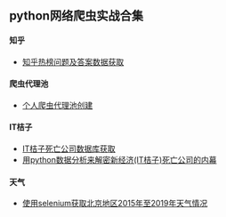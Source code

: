 ## python网络爬虫实战合集
#### 知乎
- [知乎热榜问题及答案数据获取](https://www.shanyonggang.cn/article_detail/65/ "知乎热榜问题及答案数据获取")

#### 爬虫代理池
- [个人爬虫代理池创建](https://www.shanyonggang.cn/article_detail/66/ "个人爬虫代理池创建")

#### IT桔子
- [IT桔子死亡公司数据库获取](https://www.shanyonggang.cn/article_detail/67/ "IT桔子死亡公司数据库获取")
- [用python数据分析来解密新经济(IT桔子)死亡公司的内幕](https://www.shanyonggang.cn/article_detail/69/ "用python数据分析来解密新经济(IT桔子)死亡公司的内幕")

#### 天气
- [使用selenium获取北京地区2015年至2019年天气情况](https://github.com/ShanYonggang/spider_list/blob/master/weather_spider_analyze/weather_spider.py "使用selenium获取北京地区2015年至2019年天气情况")
